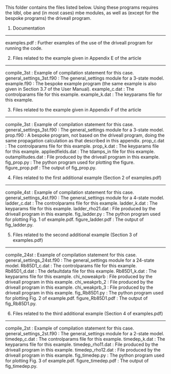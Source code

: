 This folder contains the files listed below. Using these programs requires the
ldbl, obe and (in most cases) mbe modules, as well as (except for the bespoke
programs) the driveall program.

1. Documentation
----------------

examples.pdf              : Further examples of the use of the driveall program
                            for running the code.



2. Files related to the example given in Appendix E of the article
------------------------------------------------------------------

compile_3st       : Example of compilation statement for this case.
general_settings_3st.f90  : The general_settings module for a 3-state model.
example.f90       : The bespoke example program (the same example is also
                    given in Section 3.7 of the User Manual).
example_c.dat     : The controlparams file for this example.
example_k.dat     : The keyparams file for this example.



3. Files related to the example given in Appendix F of the article
------------------------------------------------------------------

compile_3st       : Example of compilation statement for this case.
general_settings_3st.f90  : The general_settings module for a 3-state model.
prop.f90          : A bespoke program, not based on the driveall program,
                    doing the same propagation calculation as that described
                    in this appendix.
prop_c.dat        : The controlparams file for this example.
prop_k.dat        : The keyparams file for this example.
appliedfields.dat : The tdamps_in file for this example.
outamplitudes.dat : File produced by the driveall program in this example.
fig_prop.py       : The python program used for plotting the figure.
figure_prop.pdf   : The output of fig_prop.py.



4. Files related to the first additional example (Section 2 of examples.pdf)
----------------------------------------------------------------------------

compile_4st       : Example of compilation statement for this case.
general_settings_4st.f90  : The general_settings module for a 4-state model.
ladder_c.dat      : The controlparams file for this example. 
ladder_k.dat      : The keyparams file for this example.
ladder_rho21.dat  : File produced by the driveall program in this example.
fig_ladder.py     : The python program used for plotting Fig. 1 of example.pdf.
figure_ladder.pdf : The output of fig_ladder.py.



5. Files related to the second additional example (Section 3 of examples.pdf)
-----------------------------------------------------------------------------

compile_24st      : Example of compilation statement for this case.
general_settings_24st.f90 : The general_settings module for a 24-state model.
Rb85D1_c.dat      : The controlparams file for this example.
Rb85D1_d.dat      : The defaultdata file for this example.
Rb85D1_k.dat      : The keyparams file for this example.
chi_noweakprb     : File produced by the driveall program in this example.
chi_weakprb_2     : File produced by the driveall program in this example.
chi_weakprb_3     : File produced by the driveall program in this example.
fig_Rb85D1.py     : The python program used for plotting Fig. 2 of example.pdf.
figure_Rb85D1.pdf : The output of fig_Rb85D1.py.



6. Files related to the third additional example (Section 4 of examples.pdf)
----------------------------------------------------------------------------

compile_2st        : Example of compilation statement for this case.
general_settings_2st.f90  : The general_settings module for a 2-state model.
timedep_c.dat      : The controlparams file for this example.
timedep_k.dat      : The keyparams file for this example.
timedep_rho11.dat  : File produced by the driveall program in this example.
timedep_rho12.dat  : File produced by the driveall program in this example.
fig_timedep.py     : The python program used for plotting Fig. 3 of example.pdf.
figure_timedep.pdf : The output of fig_timedep.py.
